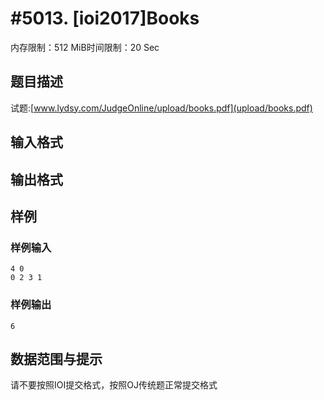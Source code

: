 # #5013. [ioi2017]Books

内存限制：512 MiB时间限制：20 Sec

## 题目描述

试题:[www.lydsy.com/JudgeOnline/upload/books.pdf](upload/books.pdf)

## 输入格式

## 输出格式

## 样例

### 样例输入

    
    4 0
    0 2 3 1
    

### 样例输出

    
    6
    

## 数据范围与提示

 请不要按照IOI提交格式，按照OJ传统题正常提交格式
